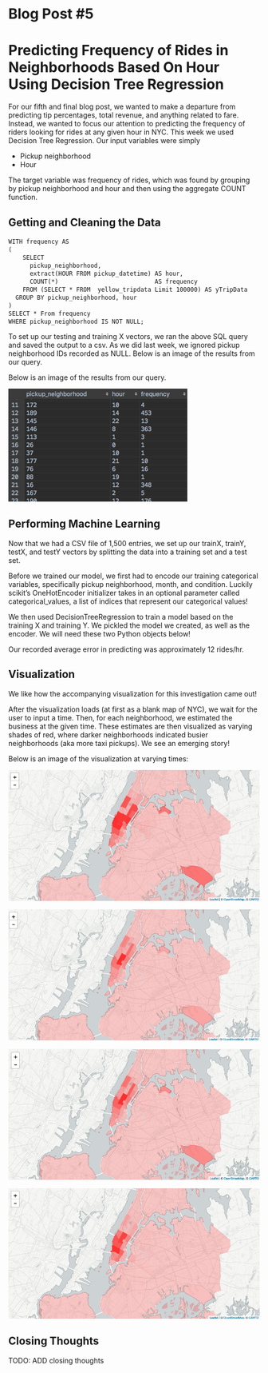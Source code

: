 
# Blog Post #5
# Predicting Frequency of Rides in Neighborhoods Based On Hour Using Decision Tree Regression


For our fifth and final blog post, we wanted to make a departure from predicting tip percentages, total revenue, and anything related to fare. Instead, we wanted to focus our attention to predicting the frequency of riders looking for rides at any given hour in NYC. This week we used Decision Tree Regression. Our input variables were simply

- Pickup neighborhood
- Hour


The target variable was frequency of rides, which was found by grouping by pickup neighborhood and hour and then using the aggregate COUNT function.

## Getting and Cleaning the Data
```
WITH frequency AS
(
    SELECT
      pickup_neighborhood,
      extract(HOUR FROM pickup_datetime) AS hour,
      COUNT(*)                           AS frequency
    FROM (SELECT * FROM  yellow_tripdata Limit 100000) AS yTripData
  GROUP BY pickup_neighborhood, hour
)
SELECT * From frequency
WHERE pickup_neighborhood IS NOT NULL;

```

To set up our testing and training X vectors, we ran the above SQL query and saved the output to a csv. 
As we did last week, we ignored pickup neighborhood IDs recorded as NULL.
Below is an image of the results from our query.



Below is an image of the results from our query.

![Query results](imgs/query.png)

## Performing Machine Learning

Now that we had a CSV file of 1,500 entries, we set up our trainX, trainY, testX, and testY vectors by splitting the data into a training set and a test set.

Before we trained our model, we first had to encode our training categorical variables, specifically pickup neighborhood, month, and condition. Luckily scikit’s OneHotEncoder initializer takes in an optional parameter called categorical_values, a list of indices that represent our categorical values!

We then used DecisionTreeRegression to train a model based on the training X and training Y. We pickled the model we created, as well as the encoder. We will need these two Python objects below!

Our recorded average error in predicting was approximately 12 rides/hr.



## Visualization

We like how the accompanying visualization for this investigation came out!

After the visualization loads (at first as a blank map of NYC), we wait for the user to input a time. Then, for each neighborhood, we estimated the business at the given time. These estimates are then visualized as varying shades of red, where darker neighborhoods indicated busier neighborhoods (aka more taxi pickups). We see an emerging story!

Below is an image of the visualization at varying times:


![6am Visualization](imgs/viz_screenshot_6am.png)

![12pm Visualization](imgs/viz_screenshot_12pm.png)

![5pm Visualization](imgs/viz_screenshot_5pm.png)

![2am Visualization](imgs/viz_screenshot_2am.png)


## Closing Thoughts
TODO: ADD closing thoughts
